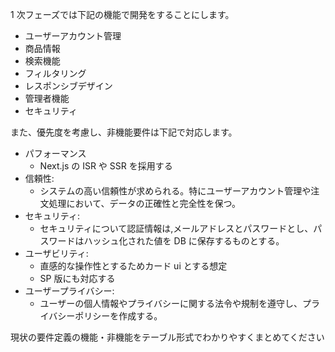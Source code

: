 1 次フェーズでは下記の機能で開発をすることにします。

-   ユーザーアカウント管理
-   商品情報
-   検索機能
-   フィルタリング
-   レスポンシブデザイン
-   管理者機能
-   セキュリティ

また、優先度を考慮し、非機能要件は下記で対応します。

-   パフォーマンス
    -   Next.js の ISR や SSR を採用する
-   信頼性:
    -   システムの高い信頼性が求められる。特にユーザーアカウント管理や注文処理において、データの正確性と完全性を保つ。
-   セキュリティ:
    -   セキュリティについて認証情報は,メールアドレスとパスワードとし、パスワードはハッシュ化された値を DB に保存するものとする。
-   ユーザビリティ:
    -   直感的な操作性とするためカード ui とする想定
    -   SP 版にも対応する
-   ユーザープライバシー:
    -   ユーザーの個人情報やプライバシーに関する法令や規制を遵守し、プライバシーポリシーを作成する。

現状の要件定義の機能・非機能をテーブル形式でわかりやすくまとめてください
